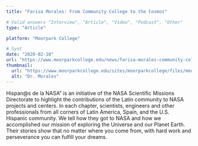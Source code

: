 ```yaml
---
title: "Farisa Morales: From Community College to the Cosmos"

# Valid answers "Interview", "Article", "Video", "Podcast", "Other"
type: "Article"

platform: "Moorpark College"

# Synt
date: "2020-02-10"
url: "https://www.moorparkcollege.edu/news/farisa-morales-community-college-cosmos"
thumbnail:
  url: "https://www.moorparkcollege.edu/sites/moorparkcollege/files/media/images/2020-06/Dr.-Morales_color-scaled.jpg"
  alt: "Dr. Morales"
---
```

Hispan@s de la NASA” is an initiative of the NASA Scientific Missions Directorate to highlight the contributions of the Latin community to NASA projects and centers. In each chapter, scientists, engineers and other professionals from all corners of Latin America, Spain, and the U.S. Hispanic community. We tell how they got to NASA and how we accomplished our mission of exploring the Universe and our Planet Earth. Their stories show that no matter where you come from, with hard work and perseverance you can fulfill your dreams.
